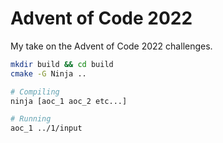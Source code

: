 # Advent of Code 2022

My take on the Advent of Code 2022 challenges.

```bash
mkdir build && cd build
cmake -G Ninja ..

# Compiling
ninja [aoc_1 aoc_2 etc...]

# Running
aoc_1 ../1/input
```
